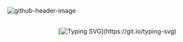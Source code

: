 ![github-header-image](https://github.com/pedrosayuri/pedrosayuri/assets/56764512/47c2e792-4c83-4427-85e3-f8e6a8736e76)
<br>
<br>

<div align="center">

[![Typing SVG](https://readme-typing-svg.herokuapp.com?font=Fira+Code&weight=900&size=35&pause=1000&random=false&width=300&height=100&lines=Ol%C3%A1+mundo!;Sou+Yuri+Pedrosa+de+Oliveira%2C;Desenvolvedor+Full-Stack+especializado+em+web+e+mobile.)](https://git.io/typing-svg)

</div>
